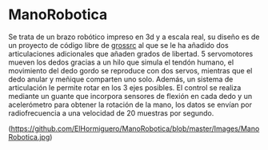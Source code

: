 # ManoRobotica

Se trata de un brazo robótico impreso en 3d y a escala real, su diseño es de un proyecto de código libre de [grossrc](https://www.thingiverse.com/thing:2269115) al que se le ha añadido dos articulaciones adicionales que añaden grados de libertad. 5 servomotores mueven los dedos gracias a un hilo que simula el tendón humano, el movimiento del dedo gordo se reproduce con dos servos, mientras que el dedo anular y meñique comparten uno solo. Además, un sistema de articulación le permite rotar en los 3 ejes posibles.
El control se realiza mediante un guante que incorpora sensores de flexión en cada dedo y un acelerómetro para obtener la rotación de la mano, los datos se envían por radiofrecuencia a una velocidad de 20 muestras por segundo.

(https://github.com/ElHormiguero/ManoRobotica/blob/master/Images/ManoRobotica.jpg)
